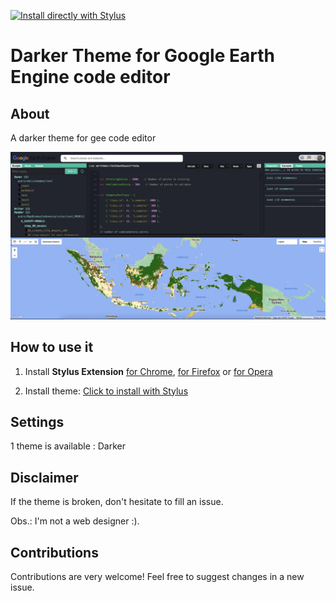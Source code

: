 [![Install directly with Stylus](https://img.shields.io/badge/Install%20%20with-Stylus-00adad.svg?style=for-the-badge&logo=stylus)](https://raw.githubusercontent.com/ultramenid/Dark-Mode-Google-Earth-Engine/main/gee-dark.user.css)

# Darker Theme for Google Earth Engine code editor

## About
A darker theme for gee code editor

![Darker Theme for Google Earth Engine code editor](https://github.com/ultramenid/Dark-Mode-Google-Earth-Engine/blob/main/misc/shoot.png)

## How to use it

1. Install **Stylus Extension** [for Chrome](https://chrome.google.com/webstore/detail/stylus/clngdbkpkpeebahjckkjfobafhncgmne), [for Firefox](https://addons.mozilla.org/en-US/firefox/addon/styl-us/) or [for Opera](https://addons.opera.com/en-gb/extensions/details/stylus/)

2. Install theme: [Click to install with Stylus](https://raw.githubusercontent.com/ultramenid/Dark-Mode-Google-Earth-Engine/main/gee-dark.user.css) 

## Settings

1 theme is available : Darker

## Disclaimer

If the theme is broken, don't hesitate to fill an issue.

Obs.: I'm not a web designer :).

## Contributions

Contributions are very welcome! Feel free to suggest changes in a new issue.
